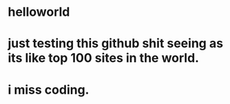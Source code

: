 # helloworld

# just testing this github shit seeing as its like top 100 sites in the world.
# i miss coding.
